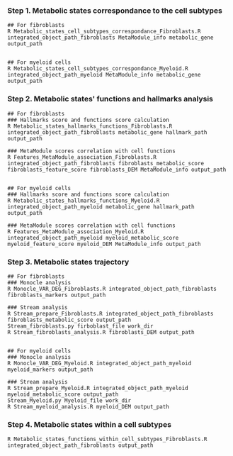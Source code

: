### Step 1. Metabolic states correspondance to the cell subtypes
    ## For fibroblasts
    R Metabolic_states_cell_subtypes_correspondance_Fibroblasts.R integrated_object_path_fibroblasts MetaModule_info metabolic_gene output_path
    

    ## For myeloid cells
    R Metabolic_states_cell_subtypes_correspondance_Myeloid.R integrated_object_path_myeloid MetaModule_info metabolic_gene output_path

### Step 2. Metabolic states' functions and hallmarks analysis
    ## For fibroblasts
    ### Hallmarks score and functions score calculation
    R Metabolic_states_hallmarks_functions_Fibroblasts.R integrated_object_path_fibroblasts metabolic_gene hallmark_path output_path

    ### MetaModule scores correlation with cell functions
    R Features_MetaModule_association_Fibroblasts.R  integrated_object_path_fibroblasts fibroblasts_metabolic_score fibroblasts_feature_score fibroblasts_DEM MetaModule_info output_path


    ## For myeloid cells
    ### Hallmarks score and functions score calculation
    R Metabolic_states_hallmarks_functions_Myeloid.R integrated_object_path_myeloid metabolic_gene hallmark_path output_path

    ### MetaModule scores correlation with cell functions
    R Features_MetaModule_association_Myeloid.R  integrated_object_path_myeloid myeloid_metabolic_score myeloid_feature_score myeloid_DEM MetaModule_info output_path

### Step 3. Metabolic states trajectory
    ## For fibroblasts
    ### Monocle analysis
    R Monocle_VAR_DEG_Fibroblasts.R integrated_object_path_fibroblasts fibroblasts_markers output_path

    ### Stream analysis
    R Stream_prepare_Fibroblasts.R integrated_object_path_fibroblasts fibroblasts_metabolic_score output_path
    Stream_fibroblasts.py firboblast_file work_dir
    R Stream_fibroblasts_analysis.R fibroblasts_DEM output_path


    ## For myeloid cells
    ### Monocle analysis
    R Monocle_VAR_DEG_Myeloid.R integrated_object_path_myeloid myeloid_markers output_path

    ### Stream analysis
    R Stream_prepare_Myeloid.R integrated_object_path_myeloid myeloid_metabolic_score output_path
    Stream_Myeloid.py Myeloid_file work_dir
    R Stream_myeloid_analysis.R myeloid_DEM output_path

### Step 4. Metabolic states within a cell subtypes
    R Metabolic_states_functions_within_cell_subtypes_Fibroblasts.R integrated_object_path_fibroblasts output_path
    